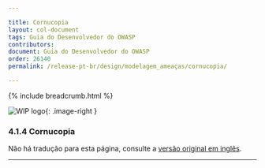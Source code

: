 ```yaml
---

title: Cornucopia
layout: col-document
tags: Guia do Desenvolvedor do OWASP
contributors:
document: Guia do Desenvolvedor do OWASP
order: 26140
permalink: /release-pt-br/design/modelagem_ameaças/cornucopia/

---
```


{% include breadcrumb.html %}

<style type="text/css">
.image-right {
  height: 180px;
  display: block;
  margin-left: auto;
  margin-right: auto;
  float: right;
}
</style>

![WIP logo](../../../../assets/images/dg_wip.png "Trabalho em andamento"){: .image-right }

### 4.1.4 Cornucopia

Não há tradução para esta página, consulte a [versão original em inglês][release060104].

----

[release060104]: https://github.com/OWASP/www-project-developer-guide/blob/main/draft/06-design/01-threat-modeling/04-cornucopia.md
